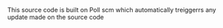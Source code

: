 This source code is built on Poll scm which automatically treiggerrs any update made on the source code
